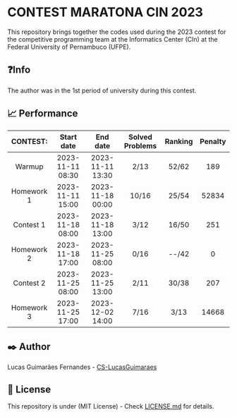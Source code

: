 # CONTEST MARATONA CIN 2023

This repository brings together the codes used during the 2023 contest for the competitive programming team at the Informatics Center (CIn) at the Federal University of Pernambuco (UFPE).

## ❓Info
The author was in the 1st period of university during this contest.

## 📈 Performance
|  CONTEST:  |    Start date    |     End date     | Solved Problems | Ranking | Penalty |
|:----------:|:----------------:|:----------------:|:---------------:|:-------:|:-------:|
|   Warmup   | 2023-11-11 08:30 | 2023-11-11 13:30 |       2/13      |  52/62  |   189   |
| Homework 1 | 2023-11-11 15:00 | 2023-11-18 00:00 |      10/16      |  25/54  |  52834  |
|  Contest 1 | 2023-11-18 08:00 | 2023-11-18 13:00 |       3/12      |  16/50  |   251   |
| Homework 2 | 2023-11-18 17:00 | 2023-11-25 08:00 |       0/16      |  --/42  |    0    |
|  Contest 2 | 2023-11-25 08:00 | 2023-11-25 13:00 |       2/11      |  30/38  |   207   |
| Homework 3 | 2023-11-25 17:00 | 2023-12-02 14:00 |       7/16      |   3/13  |  14668  |

## ✒️ Author
Lucas Guimarães Fernandes - [CS-LucasGuimaraes](https://github.com/CS-LucasGuimaraes)
## 📄 License
This repository is under (MIT License) - Check [LICENSE.md](https://github.com/CS-LucasGuimaraes/MaratonaCin2023/blob/main/LICENSE) for details.
 
